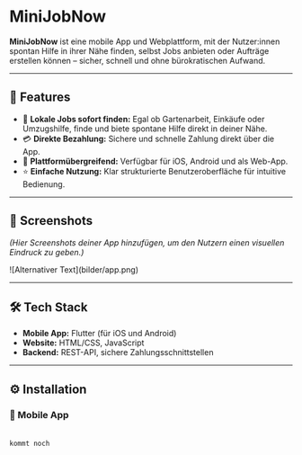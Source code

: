 # MiniJobNow

**MiniJobNow** ist eine mobile App und Webplattform, mit der Nutzer:innen spontan Hilfe in ihrer Nähe finden, selbst Jobs anbieten oder Aufträge erstellen können – sicher, schnell und ohne bürokratischen Aufwand.


<hr>

<h2>🚀 Features</h2>
<ul>
    <li>📍 <strong>Lokale Jobs sofort finden:</strong> Egal ob Gartenarbeit, Einkäufe oder Umzugshilfe, finde und biete spontane Hilfe direkt in deiner Nähe.</li>
    <li>💳 <strong>Direkte Bezahlung:</strong> Sichere und schnelle Zahlung direkt über die App.</li>
    <li>📱 <strong>Plattformübergreifend:</strong> Verfügbar für iOS, Android und als Web-App.</li>
    <li>⭐ <strong>Einfache Nutzung:</strong> Klar strukturierte Benutzeroberfläche für intuitive Bedienung.</li>
</ul>

<hr>

<h2>📸 Screenshots</h2>
<p><em>(Hier Screenshots deiner App hinzufügen, um den Nutzern einen visuellen Eindruck zu geben.)</em></p>
![Alternativer Text](bilder/app.png)

<hr>

<h2>🛠️ Tech Stack</h2>
<ul>
    <li><strong>Mobile App:</strong> Flutter (für iOS und Android)</li>
    <li><strong>Website:</strong> HTML/CSS, JavaScript</li>
    <li><strong>Backend:</strong> REST-API, sichere Zahlungsschnittstellen</li>
</ul>

<hr>

<h2>⚙️ Installation</h2>

<h3>📱 Mobile App</h3>
<pre><code>
kommt noch

